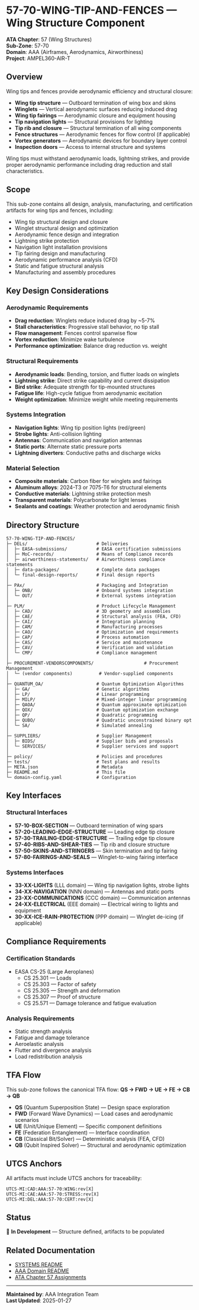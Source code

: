 # 57-70-WING-TIP-AND-FENCES — Wing Structure Component

**ATA Chapter**: 57 (Wing Structures)  
**Sub-Zone**: 57-70  
**Domain**: AAA (Airframes, Aerodynamics, Airworthiness)  
**Project**: AMPEL360-AIR-T

## Overview

Wing tips and fences provide aerodynamic efficiency and structural closure:
- **Wing tip structure** — Outboard termination of wing box and skins
- **Winglets** — Vertical aerodynamic surfaces reducing induced drag
- **Wing tip fairings** — Aerodynamic closure and equipment housing
- **Tip navigation lights** — Structural provisions for lighting
- **Tip rib and closure** — Structural termination of all wing components
- **Fence structures** — Aerodynamic fences for flow control (if applicable)
- **Vortex generators** — Aerodynamic devices for boundary layer control
- **Inspection doors** — Access to internal structure and systems

Wing tips must withstand aerodynamic loads, lightning strikes, and provide proper aerodynamic performance including drag reduction and stall characteristics.

## Scope

This sub-zone contains all design, analysis, manufacturing, and certification artifacts for wing tips and fences, including:
- Wing tip structural design and closure
- Winglet structural design and optimization
- Aerodynamic fence design and integration
- Lightning strike protection
- Navigation light installation provisions
- Tip fairing design and manufacturing
- Aerodynamic performance analysis (CFD)
- Static and fatigue structural analysis
- Manufacturing and assembly procedures

## Key Design Considerations

### Aerodynamic Requirements
- **Drag reduction**: Winglets reduce induced drag by ~5-7%
- **Stall characteristics**: Progressive stall behavior, no tip stall
- **Flow management**: Fences control spanwise flow
- **Vortex reduction**: Minimize wake turbulence
- **Performance optimization**: Balance drag reduction vs. weight

### Structural Requirements
- **Aerodynamic loads**: Bending, torsion, and flutter loads on winglets
- **Lightning strike**: Direct strike capability and current dissipation
- **Bird strike**: Adequate strength for tip-mounted structures
- **Fatigue life**: High-cycle fatigue from aerodynamic excitation
- **Weight optimization**: Minimize weight while meeting requirements

### Systems Integration
- **Navigation lights**: Wing tip position lights (red/green)
- **Strobe lights**: Anti-collision lighting
- **Antennas**: Communication and navigation antennas
- **Static ports**: Alternate static pressure ports
- **Lightning diverters**: Conductive paths and discharge wicks

### Material Selection
- **Composite materials**: Carbon fiber for winglets and fairings
- **Aluminum alloys**: 2024-T3 or 7075-T6 for structural elements
- **Conductive materials**: Lightning strike protection mesh
- **Transparent materials**: Polycarbonate for light lenses
- **Sealants and coatings**: Weather protection and aerodynamic finish

## Directory Structure

```
57-70-WING-TIP-AND-FENCES/
├─ DELs/                          # Deliveries
│  ├─ EASA-submissions/           # EASA certification submissions
│  ├─ MoC-records/                # Means of Compliance records
│  ├─ airworthiness-statements/   # Airworthiness compliance statements
│  ├─ data-packages/              # Complete data packages
│  └─ final-design-reports/       # Final design reports
│
├─ PAx/                           # Packaging and Integration
│  ├─ ONB/                        # Onboard systems integration
│  └─ OUT/                        # External systems integration
│
├─ PLM/                           # Product Lifecycle Management
│  ├─ CAD/                        # 3D geometry and assemblies
│  ├─ CAE/                        # Structural analysis (FEA, CFD)
│  ├─ CAI/                        # Integration planning
│  ├─ CAM/                        # Manufacturing processes
│  ├─ CAO/                        # Optimization and requirements
│  ├─ CAP/                        # Process automation
│  ├─ CAS/                        # Service and maintenance
│  ├─ CAV/                        # Verification and validation
│  └─ CMP/                        # Compliance management
│
├─ PROCUREMENT-VENDORSCOMPONENTS/                   # Procurement Management
│  └─ (vendor components)          # Vendor-supplied components
│
├─ QUANTUM_OA/                    # Quantum Optimization Algorithms
│  ├─ GA/                         # Genetic algorithms
│  ├─ LP/                         # Linear programming
│  ├─ MILP/                       # Mixed-integer linear programming
│  ├─ QAOA/                       # Quantum approximate optimization
│  ├─ QOX/                        # Quantum optimization exchange
│  ├─ QP/                         # Quadratic programming
│  ├─ QUBO/                       # Quadratic unconstrained binary opt
│  └─ SA/                         # Simulated annealing
│
├─ SUPPLIERS/                     # Supplier Management
│  ├─ BIDS/                       # Supplier bids and proposals
│  └─ SERVICES/                   # Supplier services and support
│
├─ policy/                        # Policies and procedures
├─ tests/                         # Test plans and results
├─ META.json                      # Metadata
├─ README.md                      # This file
└─ domain-config.yaml             # Configuration
```

## Key Interfaces

### Structural Interfaces
- **57-10-BOX-SECTION** — Outboard termination of wing spars
- **57-20-LEADING-EDGE-STRUCTURE** — Leading edge tip closure
- **57-30-TRAILING-EDGE-STRUCTURE** — Trailing edge tip closure
- **57-40-RIBS-AND-SHEAR-TIES** — Tip rib and closure structure
- **57-50-SKINS-AND-STRINGERS** — Skin termination and tip fairing
- **57-80-FAIRINGS-AND-SEALS** — Winglet-to-wing fairing interface

### Systems Interfaces
- **33-XX-LIGHTS** (LLL domain) — Wing tip navigation lights, strobe lights
- **34-XX-NAVIGATION** (NNN domain) — Antennas and static ports
- **23-XX-COMMUNICATIONS** (CCC domain) — Communication antennas
- **24-XX-ELECTRICAL** (EEE domain) — Electrical wiring to lights and equipment
- **30-XX-ICE-RAIN-PROTECTION** (PPP domain) — Winglet de-icing (if applicable)

## Compliance Requirements

### Certification Standards
- EASA CS-25 (Large Aeroplanes)
  - CS 25.301 — Loads
  - CS 25.303 — Factor of safety
  - CS 25.305 — Strength and deformation
  - CS 25.307 — Proof of structure
  - CS 25.571 — Damage tolerance and fatigue evaluation

### Analysis Requirements
- Static strength analysis
- Fatigue and damage tolerance
- Aeroelastic analysis
- Flutter and divergence analysis
- Load redistribution analysis

## TFA Flow

This sub-zone follows the canonical TFA flow:
**QS → FWD → UE → FE → CB → QB**

- **QS** (Quantum Superposition State) — Design space exploration
- **FWD** (Forward Wave Dynamics) — Load cases and aerodynamic scenarios
- **UE** (Unit/Unique Element) — Specific component definitions
- **FE** (Federation Entanglement) — Interface coordination
- **CB** (Classical Bit/Solver) — Deterministic analysis (FEA, CFD)
- **QB** (Qubit Inspired Solver) — Structural and aerodynamic optimization

## UTCS Anchors

All artifacts must include UTCS anchors for traceability:
```
UTCS-MI:CAD:AAA:57-70:WING:rev[X]
UTCS-MI:CAE:AAA:57-70:STRESS:rev[X]
UTCS-MI:DEL:AAA:57-70:CERT:rev[X]
```

## Status

🚧 **In Development** — Structure defined, artifacts to be populated

## Related Documentation

- [SYSTEMS README](../README.md)
- [AAA Domain README](../../README.md)
- [ATA Chapter 57 Assignments](../../../../../1-DIMENSIONS/CANONICAL-TAXONOMY/ata-chapters.csv)

---

**Maintained by**: AAA Integration Team  
**Last Updated**: 2025-01-27
